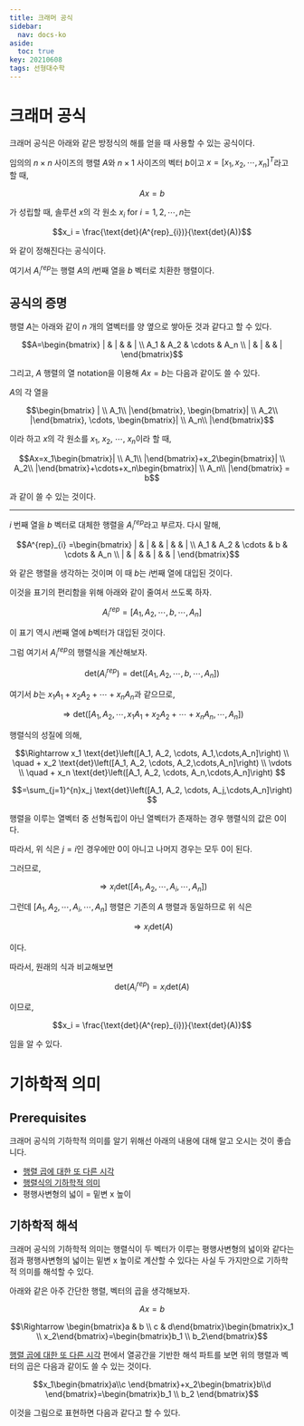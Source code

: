 ```yaml
---
title: 크래머 공식
sidebar:
  nav: docs-ko
aside:
  toc: true
key: 20210608
tags: 선형대수학
---
```


# 크래머 공식

크래머 공식은 아래와 같은 방정식의 해를 얻을 때 사용할 수 있는 공식이다.

임의의 $n\times n$ 사이즈의 행렬 $A$와 $n\times 1$ 사이즈의 벡터 $b$이고 $x=[x_1, x_2, \cdots, x_n]^T$라고 할 때,

$$Ax=b$$

가 성립할 때, 솔루션 $x$의 각 원소 $x_i\text{ for }i=1,2,\cdots, n$는

$$x_i = \frac{\text{det}(A^{rep}_{i})}{\text{det}(A)}$$

와 같이 정해진다는 공식이다.

여기서 $A^{rep}_{i}$는 행렬 $A$의 $i$번째 열을 $b$ 벡터로 치환한 행렬이다.

## 공식의 증명

행렬 $A$는 아래와 같이 $n$ 개의 열벡터를 양 옆으로 쌓아둔 것과 같다고 할 수 있다.

$$A=\begin{bmatrix}
   |   &  |   &        &   | \\
  A_1  & A_2  & \cdots &  A_n \\
   |   &  |   &        &   | \end{bmatrix}$$

그리고, $A$ 행렬의 열 notation을 이용해 $Ax=b$는 다음과 같이도 쓸 수 있다.

$A$의 각 열을 

$$\begin{bmatrix} | \\ A_1\\ |\end{bmatrix}, \begin{bmatrix}| \\ A_2\\ |\end{bmatrix}, \cdots, \begin{bmatrix}| \\ A_n\\ |\end{bmatrix}$$

이라 하고 $x$의 각 원소를 $x_1$, $x_2$, $\cdots$, $x_n$이라 할 때,

$$Ax=x_1\begin{bmatrix}| \\ A_1\\ |\end{bmatrix}+x_2\begin{bmatrix}| \\ A_2\\ |\end{bmatrix}+\cdots+x_n\begin{bmatrix}| \\ A_n\\ |\end{bmatrix} = b$$

과 같이 쓸 수 있는 것이다.

---


$i$ 번째 열을 $b$ 벡터로 대체한 행렬을 $A^{rep}_{i}$라고 부르자. 다시 말해,

$$A^{rep}_{i} =\begin{bmatrix}
   |   &  |   &        & | &       &   |  \\
  A_1  & A_2  & \cdots & b & \cdots &  A_n \\
   |   &  |   &        & | &       &   |  \end{bmatrix}$$

와 같은 행렬을 생각하는 것이며 이 때 $b$는 $i$번째 열에 대입된 것이다.

이것을 표기의 편리함을 위해 아래와 같이 줄여서 쓰도록 하자.

$$A^{rep}_{i} = [A_1, A_2, \cdots, b,\cdots,A_n]$$

이 표기 역시 $i$번째 열에 $b$벡터가 대입된 것이다.

그럼 여기서 $A^{rep}_{i}$의 행렬식을 계산해보자.

$$\text{det}(A^{rep}_{i}) = \text{det}\left([A_1, A_2, \cdots, b,\cdots,A_n]\right)$$

여기서 $b$는 $x_1A_1 + x_2A_2 + \cdots + x_nA_n$과 같으므로,

$$\Rightarrow \text{det}\left([A_1, A_2, \cdots, x_1A_1 + x_2A_2 + \cdots + x_nA_n,\cdots,A_n]\right)$$

행렬식의 성질에 의해,

$$\Rightarrow x_1 \text{det}\left([A_1, A_2, \cdots, A_1,\cdots,A_n]\right) \\
\quad + x_2 \text{det}\left([A_1, A_2, \cdots, A_2,\cdots,A_n]\right) \\
\vdots \\
\quad + x_n \text{det}\left([A_1, A_2, \cdots, A_n,\cdots,A_n]\right) $$

$$=\sum_{j=1}^{n}x_j \text{det}\left([A_1, A_2, \cdots, A_j,\cdots,A_n]\right) $$

행렬을 이루는 열벡터 중 선형독립이 아닌 열벡터가 존재하는 경우 행렬식의 값은 0이다.

따라서, 위 식은 $j=i$인 경우에만 0이 아니고 나머지 경우는 모두 0이 된다.

그러므로,

$$\Rightarrow x_i \text{det}\left([A_1, A_2, \cdots, A_i, \cdots, A_n]\right)$$

그런데 $[A_1, A_2, \cdots, A_i, \cdots, A_n]$ 행렬은 기존의 $A$ 행렬과 동일하므로 위 식은

$$\Rightarrow x_i \text{det}(A)$$

이다.

따라서, 원래의 식과 비교해보면

$$\text{det}(A^{rep}_{i})=x_i\text{det}(A)$$

이므로,

$$x_i = \frac{\text{det}(A^{rep}_{i})}{\text{det}(A)}$$

임을 알 수 있다.

# 기하학적 의미

## Prerequisites

크래머 공식의 기하학적 의미를 알기 위해선 아래의 내용에 대해 알고 오시는 것이 좋습니다.

* [행렬 곱에 대한 또 다른 시각](https://angeloyeo.github.io/2020/09/08/matrix_multiplication.html)
* [행렬식의 기하학적 의미](https://angeloyeo.github.io/2019/08/06/determinant.html)
* 평행사변형의 넓이 = 밑변 x 높이

## 기하학적 해석

크래머 공식의 기하학적 의미는 행렬식이 두 벡터가 이루는 평행사변형의 넓이와 같다는 점과 평행사변형의 넓이는 밑변 x 높이로 계산할 수 있다는 사실 두 가지만으로 기하학적 의미를 해석할 수 있다.

아래와 같은 아주 간단한 행렬, 벡터의 곱을 생각해보자.

$$Ax=b$$

$$\Rightarrow \begin{bmatrix}a & b \\ c & d\end{bmatrix}\begin{bmatrix}x_1 \\ x_2\end{bmatrix}=\begin{bmatrix}b_1 \\ b_2\end{bmatrix}$$

[행렬 곱에 대한 또 다른 시각](https://angeloyeo.github.io/2020/09/08/matrix_multiplication.html) 편에서 열공간을 기반한 해석 파트를 보면 위의 행렬과 벡터의 곱은 다음과 같이도 쓸 수 있는 것이다.

$$x_1\begin{bmatrix}a\\c \end{bmatrix}+x_2\begin{bmatrix}b\\d \end{bmatrix}=\begin{bmatrix}b_1 \\ b_2 \end{bmatrix}$$

이것을 그림으로 표현하면 다음과 같다고 할 수 있다.

